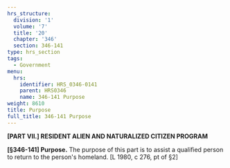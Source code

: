 ```yaml
---
hrs_structure:
  division: '1'
  volume: '7'
  title: '20'
  chapter: '346'
  section: 346-141
type: hrs_section
tags:
  - Government
menu:
  hrs:
    identifier: HRS_0346-0141
    parent: HRS0346
    name: 346-141 Purpose
weight: 8610
title: Purpose
full_title: 346-141 Purpose
---
```

**[PART VII.] RESIDENT ALIEN AND NATURALIZED CITIZEN PROGRAM**

**[§346-141] Purpose.** The purpose of this part is to assist a qualified person to return to the person's homeland. [L 1980, c 276, pt of §2]